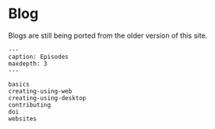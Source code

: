 # Blog

Blogs are still being ported from the older version of this site.

```{toctree}
---
caption: Episodes
maxdepth: 3
---

basics
creating-using-web
creating-using-desktop
contributing
doi
websites
```